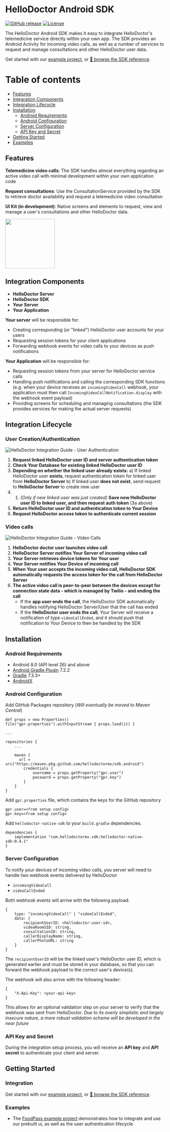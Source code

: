 
# HelloDoctor Android SDK

[![GitHub release](https://img.shields.io/github/release/hellodoctormx/sdk.android.svg?maxAge=60)](https://github.com/hellodoctormx/sdk.android/releases)
[![License](https://img.shields.io/github/license/hellodoctormx/sdk.android)](https://github.com/hellodoctormx/sdk.android/blob/master/LICENSE)

The HelloDoctor Android SDK makes it easy to integrate HelloDoctor's telemedicine service directly within your own app. The SDK provides an Android Activity for incoming video calls, as well as a number of services to request and manage consultations and other HelloDoctor user data.

Get started with our  [example project](https://github.com/hellodoctormx/sdk.examples), or [📘 browse the SDK reference](https://docs.hellodoctor.mx).


Table of contents
=================

<!--ts-->
   * [Features](#features)
   * [Integration Components](#integration-components)
   * [Integration Lifecycle](#integration-lifecycle)
   * [Installation](#installation)
      * [Android Requirements](#android-requirements)
      * [Android Configuration](#android-configuration)
      * [Server Configuration](#server-configuration)
      * [API Key and Secret](#api-key-and-secret)
   * [Getting Started](#getting-started)
   * [Examples](#examples)
<!--te-->

## Features

**Telemedicine video calls**: The SDK handles almost everything regarding an active video call with minimal development within your own application code

**Request consultations**: Use the ConsultationService provided by the SDK to retrieve doctor availability and request a telemedicine video consultation

**UI Kit (in development)**: Native screens and elements to request, view and manage a user's consultations and other HelloDoctor data.

<img src="https://user-images.githubusercontent.com/54091648/182131158-99a3fe47-0828-48c3-bf57-132c853d95c3.jpg" width="156"/>

## Integration Components
* **HelloDoctor Server**
* **HelloDoctor SDK**
* **Your Server**
* **Your Application**

**Your server** will be responsible for:
* Creating corresponding (or "linked") HelloDoctor user accounts for your users
* Requesting session tokens for your client applications
* Forwarding webhook events for video calls to your devices as push notifications

**Your Application** will be responsible for:
* Requesting session tokens from your server for HelloDoctor service calls
* Handling push notifications and calling the corresponding SDK functions (e.g. when your device receives an `incomingVideoCall` webhook, your application must then call `IncomingVideoCallNotification.display` with the webhook event payload)
* Providing screens for scheduling and managing consultations (the SDK provides services for making the actual server requests)

## Integration Lifecycle
### User Creation/Authentication
![HelloDoctor Integration Guide - User Authentication](https://user-images.githubusercontent.com/54091648/182129252-7c9109aa-a3ec-4c48-958c-d202a925107a.svg)

 1. **Request linked HelloDoctor user ID and server authentication token**
 2. **Check Your Database for existing linked HelloDoctor user ID**
 3. **Depending on whether the linked user already exists:**
		 a) If linked HelloDoctor user **exists**, request authentication token for linked user from **HelloDoctor Server**
		 b) If linked user **does not exist**, send request to **HelloDoctor Server** to create new user
 4. 1.  *(Only if new linked user was just created)* **Save new HelloDoctor user ID to linked user, and then request auth token** (3a above)
 5. **Return HelloDoctor user ID and authentication token to Your Device**
 6. **Request HelloDoctor access token to authenticate current session**


### Video calls
![HelloDoctor Integration Guide - Video Calls](https://user-images.githubusercontent.com/54091648/182129272-df4d6674-03b1-4921-a8ef-96bf2a8a05a0.svg)

 1. **HelloDoctor doctor user launches video call**
 2. **HelloDoctor Server notifies Your Server of incoming video call**
 3. **Your Server retrieves device tokens for Your user**
 4. **Your Server notifies Your Device of incoming call**
 5. **When Your user accepts the incoming video call, HelloDoctor SDK automatically requests the access token for the call from HelloDoctor Server**
 6. **The active video call is peer-to-peer between the devices except for connection state data - which is managed by Twilio - and ending the call**
	 - If the **app user ends the call**, the HelloDoctor SDK automatically handles notifying HelloDoctor Server/User that the call has ended 
	 - If the **HelloDoctor user ends the call**, Your Server will receive a notification of type `videoCallEnded`, and it should push that notification to Your Device to then be handled by the SDK


## Installation

### Android Requirements

* Android 8.0 (API level 26) and above
* [Android Gradle Plugin](https://developer.android.com/studio/releases/gradle-plugin) 7.2.2
* [Gradle](https://gradle.org/releases/) 7.3.3+
* [AndroidX](https://developer.android.com/jetpack/androidx/)

### Android Configuration
Add GitHub Packages repository (*Will eventually be moved to Maven Central*)
```
def props = new Properties()  
file("gpr.properties").withInputStream { props.load(it) }

...

repositories {
	...
	
	maven {  
	  url = uri("https://maven.pkg.github.com/hellodoctormx/sdk.android")  
	    credentials {  
			username = props.getProperty("gpr.user")  
			password = props.getProperty("gpr.key")  
	    }  
	}
}
```

Add `gpr.properties` file, which contains the keys for the GitHub repository
```
gpr.user=<from setup config>
gpr.key=<from setup config>
```

Add `hellodoctor-native-sdk` to your `build.gradle` dependencies.

```
dependencies {
    implementation "com.hellodoctormx.sdk:hellodoctor-native-sdk:0.4.1"
}
```

### Server Configuration
To notify your devices of incoming video calls, you server will need to handle two webhook events delivered by HelloDoctor
* `incomingVideoCall`
* `videoCallEnded`

Both webhook events will arrive with the following payload:
```  
{
	type: "incomingVideoCall" | "videoCallEnded", 
	data: {  
		recipientUserID: <hellodoctor-user-id>,
		videoRoomSID: string,  
		consultationID: string,  
		callerDisplayName: string,  
		callerPhotoURL: string
	}
}
```

The `recipientUserID` will be the linked user's HelloDoctor user ID, which is generated earlier and must be stored in your database, so that you can forward the webhook payload to the correct user's device(s).

The webhook will also arrive with the following header:
```
{
	"X-Api-Key": <your-api-key>
}
```
This allows for an optional validation step on your server to verify that the webhook was sent from HelloDoctor.
*Due to its overly simplistic and largely insecure nature, a more robust validation scheme will be developed in the near future*
### API Key and Secret
During the integration setup process, you will receive an **API key** and **API secret** to authenticate your client and server.

## Getting Started

### Integration
Get started with our [example project](#examples), or [📘 browse the SDK reference](https://docs.hellodoctor.mx).

### Examples
- The [FoodPass example project](https://github.com/hellodoctormx/sdk.examples) demonstrates how to integrate and use our prebuilt ui, as well as the user authentication lifecycle
